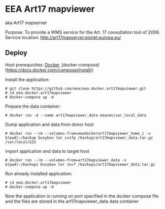 # EEA Art17 mapviewer 
aka Art17 mapserver

Purpose: To provide a WMS service for the Art. 17 consultation tool of 2008.
Service location: http://art17mapserver.eionet.europa.eu/

## Deploy

Host prerequisites: [Docker](https://docs.docker.com/installation/), [docker-compose] (https://docs.docker.com/compose/install/)

Install the application:

```
# git clone https://github.com/eea/eea.docker.art17mapviewer.git
# cd eea.docker.art17mapviewer
# docker-compose up -d
```

Prepare the data container:

```
# docker run -d --name art17mapviewer_data eeacms/var_local_data
```

Dump application and data from donor host

```
# docker run --rm --volumes-from=eeadockerart17mapviewer_home_1 -v $(pwd):/backup busybox tar cvzfp /backup/art17mapviewer_data.tar.gz /var/local/GIS
```


import application and data to target host

```
# docker run --rm --volumes-from=art17mapviewer_data -v $(pwd):/backups busybox tar zxvf /backups/art17mapviewer_data.tar.gz
```

Run already installed application:

```
# cd eea.docker.art17mapviewer
# docker-compose up -d
```

Now the application is running on port specified in the docker-compose file and the files are stored in the art17mapviewer_data data container
